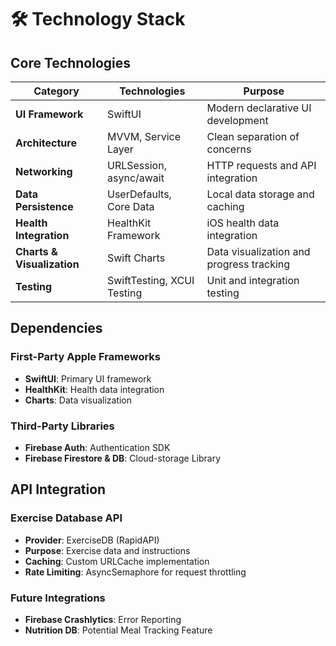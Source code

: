 # 🛠️ Technology Stack

## Core Technologies

| Category | Technologies | Purpose |
|----------|-------------|---------|
| **UI Framework** | SwiftUI | Modern declarative UI development |
| **Architecture** | MVVM, Service Layer | Clean separation of concerns |
| **Networking** | URLSession, async/await | HTTP requests and API integration |
| **Data Persistence** | UserDefaults, Core Data | Local data storage and caching |
| **Health Integration** | HealthKit Framework | iOS health data integration |
| **Charts & Visualization** | Swift Charts | Data visualization and progress tracking |
| **Testing** | SwiftTesting, XCUI Testing | Unit and integration testing |

## Dependencies

### First-Party Apple Frameworks
- **SwiftUI**: Primary UI framework
- **HealthKit**: Health data integration
- **Charts**: Data visualization

### Third-Party Libraries
- **Firebase Auth**: Authentication SDK
- **Firebase Firestore & DB**: Cloud-storage Library

## API Integration

### Exercise Database API
- **Provider**: ExerciseDB (RapidAPI)
- **Purpose**: Exercise data and instructions
- **Caching**: Custom URLCache implementation
- **Rate Limiting**: AsyncSemaphore for request throttling

### Future Integrations
- **Firebase Crashlytics**: Error Reporting
- **Nutrition DB**: Potential Meal Tracking Feature


